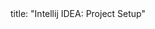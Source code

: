 <frontmatter>
title: "Intellij IDEA: Project Setup"
</frontmatter>

<link rel="stylesheet" href="{{baseUrl}}/css/textbook.css">

<div class="website-content">

<tip-box>
  <include src="outcomes.md" />
</tip-box></p>

<include src="full.md" />

</div>

</div>
